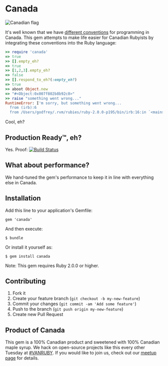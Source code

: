 # Canada

![Canadian flag](https://raw.github.com/vanruby/canada/master/canada.png)

It's well known that we have [different conventions](http://programmers.stackexchange.com/questions/1483/do-people-in-non-english-speaking-countries-code-in-english#answer-5576) for programming in Canada. This gem attempts to make life easier for Canadian Rubyists by integrating these conventions into the Ruby language:

```ruby
>> require 'canada'
=> true
>> [].empty_eh?
=> true
>> [1,2,3].empty_eh?
=> false
>> [].respond_to_eh?(:empty_eh?)
=> true
>> aboot Object.new
=> "#<Object:0x007f802b8b92c0>"
>> raise "something went wrong..."
RuntimeError: I'm sorry, but something went wrong...
  from (irb):6
  from /Users/godfrey/.rvm/rubies/ruby-2.0.0-p195/bin/irb:16:in `<main>'
```

Cool, eh?

## Production Ready™, eh?

Yes. Proof: [![Build Status](https://travis-ci.org/vanruby/canada.png)](https://travis-ci.org/vanruby/canada)


## What about performance?

We hand-tuned the gem's performance to keep it in line with everything else in Canada.

## Installation

Add this line to your application's Gemfile:

    gem 'canada'

And then execute:

    $ bundle

Or install it yourself as:

    $ gem install canada

Note: This gem requires Ruby 2.0.0 or higher.

## Contributing

1. Fork it
2. Create your feature branch (`git checkout -b my-new-feature`)
3. Commit your changes (`git commit -am 'Add some feature'`)
4. Push to the branch (`git push origin my-new-feature`)
5. Create new Pull Request

## Product of Canada

This gem is a 100% Canadian product and sweetened with 100% Canadian maple syrup. We hack on open-source projects like this every other Tuesday at [#VANRUBY](http://vanruby.org). If you would like to join us, check out our [meetup page](http://www.meetup.com/vancouver-ruby/) for details.